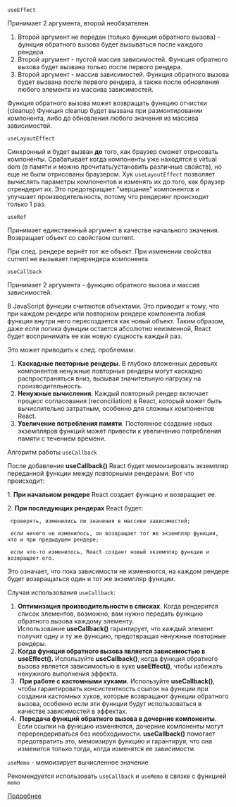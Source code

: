 `useEffect` 

Принимает 2 аргумента, второй необязателен.

1. Второй аргумент не передан (только функция обратного вызова) - функция обратного вызова будет вызываться после каждого рендера
2. Второй аргумент - пустой массив зависимостей. Функция обратного вызова будет вызвана только после первого рендера. 
3. Второй аргумент - массив зависимостей. Функция обратного вызова будет вызвана после первого рендера, а также после обновления любого элемента из массива зависимостей. 

Функция обратного вызова может возвращать функцию отчистки (cleanup)
Функция cleanup будет вызвана при размонтировании компонента, либо до обновления любого значения из массива зависимостей.

`useLayoutEffect`

Синхронный и будет вызван **до** того, как браузер сможет отрисовать компоненты. Срабатывает когда компоненты уже находятся в virtual dom (в памяти и можно прочитать/установить различные свойств), но еще не были отрисованы браузером. Хук `useLayoutEffect` позволяет вычислять параметры компонентов и изменять их до того, как браузер отрендерит их. Это предотвращает "мерцание" компонентов и улучшает производительность, потому что рендеринг происходит только 1 раз.

`useRef`

Принимает единственный аргумент в качестве начального значения. Возвращает объект со свойством current.

При след. рендере вернёт тот же объект.
При изменении свойства current не вызывает перерендера компонента.

`useCallback`

Принимает 2 аргумента - функцию обратного вызова и массив зависимостей.

В JavaScript функции считаются объектами. Это приводит к тому, что при каждом рендере или повторном рендере компонента любая функция внутри него пересоздается как новый объект. Таким образом, даже если логика функции остается абсолютно неизменной, React будет воспринимать ее как новую сущность каждый раз.

Это может приводить к след. проблемам:

1. **Каскадные повторные рендеры**. В глубоко вложенных деревьях компонентов ненужные повторные рендеры могут каскадно распространяться вниз, вызывая значительную нагрузку на производительность.
2. **Ненужные вычисления**. Каждый повторный рендер включает процесс согласования (reconciliation) в React, который может быть вычислительно затратным, особенно для сложных компонентов React.
3. **Увеличение потребления памяти**. Постоянное создание новых экземпляров функций может привести к увеличению потребления памяти с течением времени.

Алгоритм работы `useCallback`

После добавления **useCallback()** React будет мемоизировать экземпляр переданной функции между повторными рендерами. Вот что происходит:

1. **При начальном рендере** React создает функцию и возвращает ее.

2. **При последующих рендерах** React будет:

	 проверять, изменились ли значения в массиве зависимостей;
    
	 если ничего не изменилось, он возвращает тот же экземпляр функции, что и при предыдущем рендере;
    
	 если что-то изменилось, React создает новый экземпляр функции и возвращает его.

Это означает, что пока зависимости не изменяются, на каждом рендере будет возвращаться один и тот же экземпляр функции.

Случаи использования `useCallback`:

1. **Оптимизация производительности в списках**. Когда рендерится список элементов, возможно, вам нужно передать функцию обратного вызова каждому элементу. Использование **useCallback()** гарантирует, что каждый элемент получит одну и ту же функцию, предотвращая ненужные повторные рендеры.
2. **Когда функция обратного вызова является зависимостью в useEffect().** Используйте **useCallback()**, когда функция обратного вызова является зависимостью в хуке **useEffect()**, чтобы избежать ненужного выполнения эффекта.
3.  **При работе с кастомными хуками.** Используйте **useCallback()**, чтобы гарантировать консистентность ссылок на функции при создании кастомных хуков, которые возвращают функции обратного вызова, особенно если эти функции будут использоваться в качестве зависимостей в эффектах.
4.  **Передача функций обратного вызова в дочерние компоненты**. Если ссылки на функцию изменяются, дочерние компоненты могут перерендериваться без необходимости. **useCallback()** помогает предотвратить это, мемоизируя функцию и гарантируя, что она изменится только тогда, когда изменятся ее зависимости.

`useMemo` - мемоизирует вычисленное значение

Рекомендуется использовать `useCallback` и `useMemo` в связке с функцией `memo`

[Подробнее](https://habr.com/ru/companies/spectr/articles/869806/)



